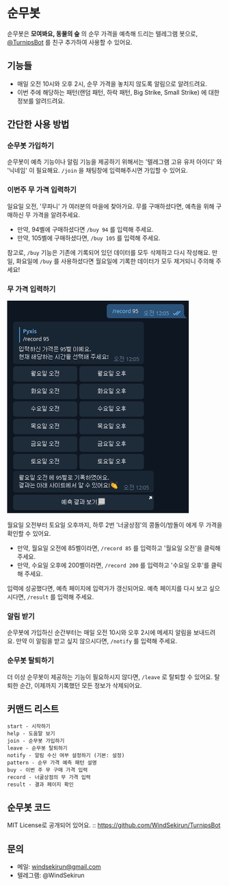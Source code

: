 # 순무봇

순무봇은 **모여봐요, 동물의 숲** 의 순무 가격을 예측해 드리는 텔레그램 봇으로, [@TurnipsBot](http://t.me/turnips_bot) 를 친구 추가하여 사용할 수 있어요.

## 기능들

* 매일 오전 10시와 오후 2시, 순무 가격을 놓치지 않도록 알림으로 알려드려요.
* 이번 주에 해당하는 패턴(랜덤 패턴, 하락 패턴, Big Strike, Small Strike) 에 대한 정보를 알려드려요.

## 간단한 사용 방법

### 순무봇 가입하기

순무봇이 예측 기능이나 알림 기능을 제공하기 위해서는 '텔레그램 고유 유저 아이디' 와 '닉네임' 이 필요해요. `/join` 을 채팅창에 입력해주시면 가입할 수 있어요.

### 이번주 무 가격 입력하기

일요일 오전, '무파니' 가 여러분의 마을에 찾아가요. 무를 구매하셨다면, 예측을 위해 구매하신 무 가격을 알려주세요.

* 만약, 94벨에 구매하셨다면 `/buy 94` 를 입력해 주세요.
* 만약, 105벨에 구매하셨다면, `/buy 105` 를 입력해 주세요.

참고로, `/buy` 기능은 기존에 기록되어 있던 데이터를 모두 삭제하고 다시 작성해요. 만일, 화요일에 `/buy` 를 사용하셨다면 월요일에 기록한 데이터가 모두 제거되니 주의해 주세요!

### 무 가격 입력하기

![](./record-pic.png)

월요일 오전부터 토요일 오후까지, 하루 2번 '너굴상점'의 콩돌이/밤돌이 에게 무 가격을 확인할 수 있어요.

* 만약, 월요일 오전에 85벨이라면, `/record 85` 를 입력하고 '월요일 오전'을 클릭해 주세요.
* 만약, 수요일 오후에 200벨이라면, `/record 200` 를 입력하고 '수요일 오후'를 클릭해 주세요.

입력에 성공했다면, 예측 페이지에 입력가가 갱신되어요. 예측 페이지를 다시 보고 싶으시다면, `/result` 를 입력해 주세요.

### 알림 받기

순무봇에 가입하신 순간부터는 매일 오전 10시와 오후 2시에 메세지 알림을 보내드려요. 만약 이 알림을 받고 싶지 않으시다면, `/notify` 를 입력해 주세요.

### 순무봇 탈퇴하기

더 이상 순무봇이 제공하는 기능이 필요하시지 않다면, `/leave` 로 탈퇴할 수 있어요. 탈퇴한 순간, 이제까지 기록했던 모든 정보가 삭제되어요.

## 커맨드 리스트

```text
start - 시작하기
help - 도움말 보기
join - 순무봇 가입하기
leave - 순무봇 탈퇴하기
notify - 알림 수신 여부 설정하기 (기본: 설정)
pattern - 순무 가격 예측 패턴 설명
buy - 이번 주 무 구매 가격 입력
record - 너굴상점의 무 가격 입력
result - 결과 페이지 확인
```

## 순무봇 코드

MIT License로 공개되어 있어요. :: https://github.com/WindSekirun/TurnipsBot

## 문의

* 메일: windsekirun@gmail.com
* 텔레그램: @WindSekirun